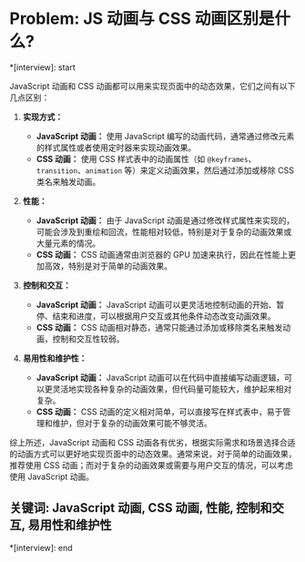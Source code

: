 # Problem: JS 动画与 CSS 动画区别是什么?

*[interview]: start

JavaScript 动画和 CSS 动画都可以用来实现页面中的动态效果，它们之间有以下几点区别：

1. **实现方式：**
   - **JavaScript 动画：** 使用 JavaScript 编写的动画代码，通常通过修改元素的样式属性或者使用定时器来实现动画效果。
   - **CSS 动画：** 使用 CSS 样式表中的动画属性（如 `@keyframes`、`transition`、`animation` 等）来定义动画效果，然后通过添加或移除 CSS 类名来触发动画。

2. **性能：**
   - **JavaScript 动画：** 由于 JavaScript 动画是通过修改样式属性来实现的，可能会涉及到重绘和回流，性能相对较低，特别是对于复杂的动画效果或大量元素的情况。
   - **CSS 动画：** CSS 动画通常由浏览器的 GPU 加速来执行，因此在性能上更加高效，特别是对于简单的动画效果。

3. **控制和交互：**
   - **JavaScript 动画：** JavaScript 动画可以更灵活地控制动画的开始、暂停、结束和进度，可以根据用户交互或其他条件动态改变动画效果。
   - **CSS 动画：** CSS 动画相对静态，通常只能通过添加或移除类名来触发动画，控制和交互性较弱。

4. **易用性和维护性：**
   - **JavaScript 动画：** JavaScript 动画可以在代码中直接编写动画逻辑，可以更灵活地实现各种复杂的动画效果，但代码量可能较大，维护起来相对复杂。
   - **CSS 动画：** CSS 动画的定义相对简单，可以直接写在样式表中，易于管理和维护，但对于复杂的动画效果可能不够灵活。

综上所述，JavaScript 动画和 CSS 动画各有优劣，根据实际需求和场景选择合适的动画方式可以更好地实现页面中的动态效果。通常来说，对于简单的动画效果，推荐使用 CSS 动画；而对于复杂的动画效果或需要与用户交互的情况，可以考虑使用 JavaScript 动画。

## 关键词: JavaScript 动画, CSS 动画, 性能, 控制和交互, 易用性和维护性
*[interview]: end
